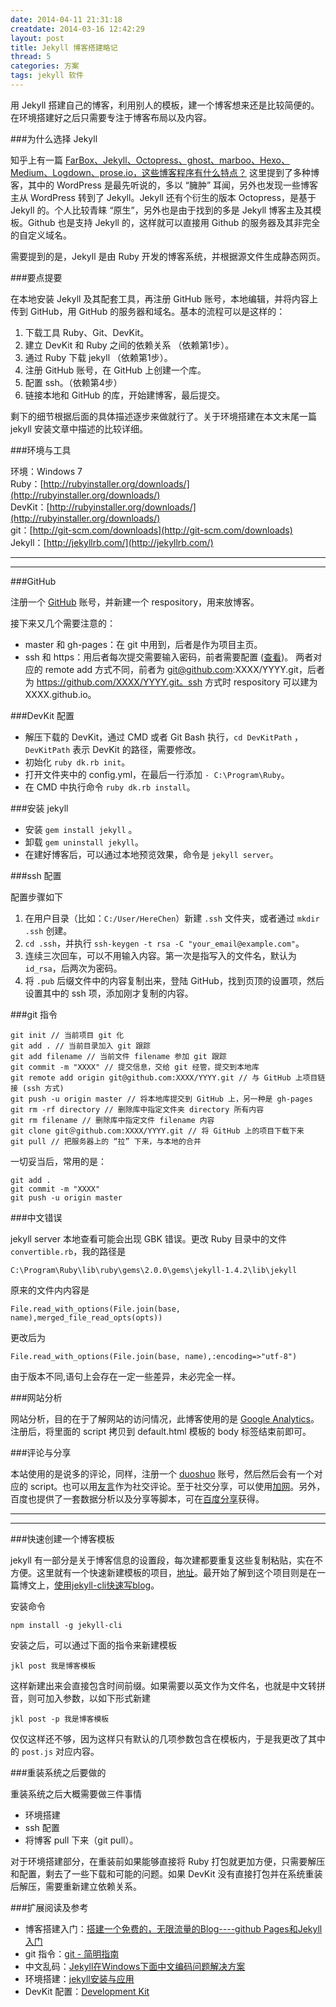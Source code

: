 ```yaml
---
date: 2014-04-11 21:31:18
creatdate: 2014-03-16 12:42:29
layout: post
title: Jekyll 博客搭建略记
thread: 5
categories: 方案
tags: jekyll 软件 
---
```


用 Jekyll 搭建自己的博客，利用别人的模板，建一个博客想来还是比较简便的。在环境搭建好之后只需要专注于博客布局以及内容。

###为什么选择 Jekyll

知乎上有一篇 [FarBox、Jekyll、Octopress、ghost、marboo、Hexo、Medium、Logdown、prose.io，这些博客程序有什么特点？](http://www.zhihu.com/question/21981094) 这里提到了多种博客，其中的 WordPress 是最先听说的，多以 “臃肿” 耳闻，另外也发现一些博客主从 WordPress 转到了 Jekyll。Jekyll 还有个衍生的版本 Octopress，是基于 Jekyll 的。个人比较青睐 “原生”，另外也是由于找到的多是 Jekyll 博客主及其模板。Github 也是支持 Jekyll 的，这样就可以直接用 Github 的服务器及其非完全的自定义域名。

需要提到的是，Jekyll 是由 Ruby 开发的博客系统，并根据源文件生成静态网页。

###要点提要

在本地安装 Jekyll 及其配套工具，再注册 GitHub 账号，本地编辑，并将内容上传到 GitHub，用 GitHub 的服务器和域名。基本的流程可以是这样的：

1. 下载工具 Ruby、Git、DevKit。
2. 建立 DevKit 和 Ruby 之间的依赖关系 （依赖第1步）。
3. 通过 Ruby 下载 jekyll （依赖第1步）。
4. 注册 GitHub 账号，在 GitHub 上创建一个库。
5. 配置 ssh。（依赖第4步）
6. 链接本地和 GitHub 的库，开始建博客，最后提交。

剩下的细节根据后面的具体描述逐步来做就行了。关于环境搭建在本文末尾一篇 jekyll 安装文章中描述的比较详细。

###环境与工具

环境：Windows 7  
Ruby：[http://rubyinstaller.org/downloads/](http://rubyinstaller.org/downloads/)  
DevKit：[http://rubyinstaller.org/downloads/](http://rubyinstaller.org/downloads/)  
git：[http://git-scm.com/downloads](http://git-scm.com/downloads)  
Jekyll：[http://jekyllrb.com/](http://jekyllrb.com/)

<hr><hr>

###GitHub

注册一个 [GitHub](https://github.com/) 账号，并新建一个 respository，用来放博客。

接下来又几个需要注意的：

- master 和 gh-pages：在 git 中用到，后者是作为项目主页。
- ssh 和 https：用后者每次提交需要输入密码，前者需要配置 ([查看](http://www.blogways.net/blog/2013/04/10/generating-ssh-keys-4-github.html))。 两者对应的 remote add 方式不同，前者为 git@github.com:XXXX/YYYY.git，后者为 https://github.com/XXXX/YYYY.git。ssh 方式时 respository 可以建为 XXXX.github.io。 

###DevKit 配置

- 解压下载的 DevKit，通过 CMD 或者 Git Bash 执行，`cd DevKitPath` ，`DevKitPath` 表示  DevKit 的路径，需要修改。
- 初始化 `ruby dk.rb init`。
- 打开文件夹中的 config.yml，在最后一行添加 `- C:\Program\Ruby`。  
- 在 CMD 中执行命令 `ruby dk.rb install`。

###安装 jekyll

- 安装 `gem install jekyll`  。
- 卸载 `gem uninstall jekyll`。    
- 在建好博客后，可以通过本地预览效果，命令是 `jekyll server`。

###ssh 配置

配置步骤如下

1. 在用户目录（比如：`C:/User/HereChen`）新建 `.ssh` 文件夹，或者通过 `mkdir .ssh` 创建。
2. `cd .ssh`，并执行 `ssh-keygen -t rsa -C "your_email@example.com"`。
3. 连续三次回车，可以不用输入内容。第一次是指写入的文件名，默认为 `id_rsa`，后两次为密码。
4. 将 `.pub` 后缀文件中的内容复制出来，登陆 GitHub，找到页顶的设置项，然后设置其中的 ssh 项，添加刚才复制的内容。

###git 指令

    git init // 当前项目 git 化  
    git add . // 当前目录加入 git 跟踪  
    git add filename // 当前文件 filename 参加 git 跟踪  
    git commit -m "XXXX" // 提交信息，交给 git 经管，提交到本地库  
    git remote add origin git@github.com:XXXX/YYYY.git // 与 GitHub 上项目链接 (ssh 方式)  
    git push -u origin master // 将本地库提交到 GitHub 上，另一种是 gh-pages  
    git rm -rf directory // 删除库中指定文件夹 directory 所有内容  
    git rm filename // 删除库中指定文件 filename 内容   
    git clone git＠github.com:XXXX/YYYY.git // 将 GitHub 上的项目下载下来 
	git pull // 把服务器上的 “拉” 下来，与本地的合并

一切妥当后，常用的是：

    git add .  
    git commit -m "XXXX"  
    git push -u origin master  

###中文错误

jekyll server 本地查看可能会出现 GBK 错误。更改 Ruby 目录中的文件 `convertible.rb`，我的路径是

    C:\Program\Ruby\lib\ruby\gems\2.0.0\gems\jekyll-1.4.2\lib\jekyll

原来的文件内内容是

    File.read_with_options(File.join(base, name),merged_file_read_opts(opts)) 

更改后为

    File.read_with_options(File.join(base, name),:encoding=>"utf-8")  

由于版本不同,语句上会存在一定一些差异，未必完全一样。

###网站分析

网站分析，目的在于了解网站的访问情况，此博客使用的是 [Google Analytics](https://www.google.com/intl/zh-CN/analytics/)。
注册后，将里面的 script 拷贝到 default.html 模板的 body 标签结束前即可。

###评论与分享

本站使用的是说多的评论，同样，注册一个 [duoshuo](http://duoshuo.com/) 账号，然后然后会有一个对应的 script。也可以用[友言](http://www.uyan.cc/)作为社交评论。至于社交分享，可以使用[加网](http://www.jiathis.com)。另外，百度也提供了一套数据分析以及分享等脚本，可在[百度分享](http://share.baidu.com)获得。

<hr><hr>

###快速创建一个博客模板

jekyll 有一部分是关于博客信息的设置段，每次建都要重复这些复制粘贴，实在不方便。这里就有一个快速新建模板的项目，[地址](https://github.com/jsw0528/jekyll-cli)。最开始了解到这个项目则是在一篇博文上，[使用jekyll-cli快速写blog](http://jser.me/2014/03/25/%E4%BD%BF%E7%94%A8jekyll-cli%E5%BF%AB%E9%80%9F%E5%86%99blog.html)。

安装命令

    npm install -g jekyll-cli

安装之后，可以通过下面的指令来新建模板

	jkl post 我是博客模板

这样新建出来会直接包含时间前缀。如果需要以英文作为文件名，也就是中文转拼音，则可加入参数，以如下形式新建

	jkl post -p 我是博客模板

仅仅这样还不够，因为这样只有默认的几项参数包含在模板内，于是我更改了其中的 `post.js` 对应内容。

###重装系统之后要做的

重装系统之后大概需要做三件事情

- 环境搭建
- ssh 配置
- 将博客 pull 下来（git pull）。

对于环境搭建部分，在重装前如果能够直接将 Ruby 打包就更加方便，只需要解压和配置，剩去了一些下载和可能的问题。如果 DevKit 没有直接打包并在系统重装后解压，需要重新建立依赖关系。

###扩展阅读及参考

- 博客搭建入门：[搭建一个免费的，无限流量的Blog----github Pages和Jekyll入门](http://www.ruanyifeng.com/blog/2012/08/blogging_with_jekyll.html)  
- git 指令：[git - 简明指南](http://rogerdudler.github.io/git-guide/index.zh.html)  
- 中文乱码：[Jekyll在Windows下面中文编码问题解决方案](http://www.cnblogs.com/aleda/articles/Jekyll-in-Windows-following-Chinese-encoding-problem-solutions.html)    
- 环境搭建：[jekyll安装与应用](http://www.cnblogs.com/BeginMan/p/3549241.html)  
- DevKit 配置：[Development Kit](https://github.com/oneclick/rubyinstaller/wiki/Development-Kit)
